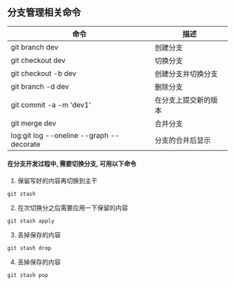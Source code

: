 ## 分支管理相关命令

| 命令 | 描述 |
| ---- | ---- | 
| git branch dev | 创建分支 |
| git checkout dev | 切换分支 |
| git checkout -b dev | 创建分支并切换分支 |
| git branch -d dev | 删除分支 |
| git commit -a -m 'dev1' | 在分支上提交新的版本 |
| git merge dev | 合并分支 |
| log:git log --oneline --graph --decorate | 分支的合并后显示 |

#### 在分支开发过程中, 需要切换分支, 可用以下命令

1. 保留写好的内容再切换到主干
```
git stash 
```

2. 在次切换分之后需要应用一下保留的内容
```
git stash apply
```

3. 丢掉保存的内容
```
git stash drop
```

4. 丢掉保存的内容
```
git stash pop
```




